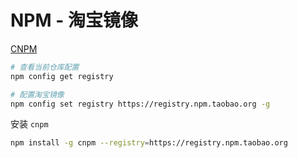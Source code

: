# NPM - 淘宝镜像

[CNPM](https://npm.taobao.org/)

```bash
# 查看当前仓库配置
npm config get registry

# 配置淘宝镜像
npm config set registry https://registry.npm.taobao.org -g
```

安装 `cnpm`

```bash
npm install -g cnpm --registry=https://registry.npm.taobao.org
```
